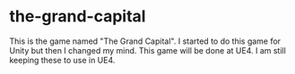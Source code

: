 # the-grand-capital
This is the game named "The Grand Capital".
I started to do this game for Unity but then I changed my mind. This game will be done at UE4.
I am still keeping these to use in UE4.
